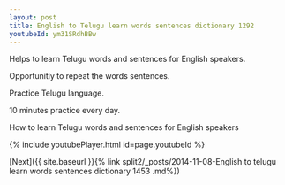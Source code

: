 ```yaml
---
layout: post
title: English to Telugu learn words sentences dictionary 1292 
youtubeId: ym31SRdhBBw
---
```

 
 
Helps to learn Telugu words and sentences for English speakers.

Opportunitiy to repeat the words sentences. 

Practice Telugu language. 
 
10 minutes practice every day. 
 
How to learn Telugu words and sentences for English speakers 
 
{% include youtubePlayer.html id=page.youtubeId %}
 
 
[Next]({{ site.baseurl }}{% link  split2/_posts/2014-11-08-English to telugu learn words sentences dictionary 1453 .md%})
 
